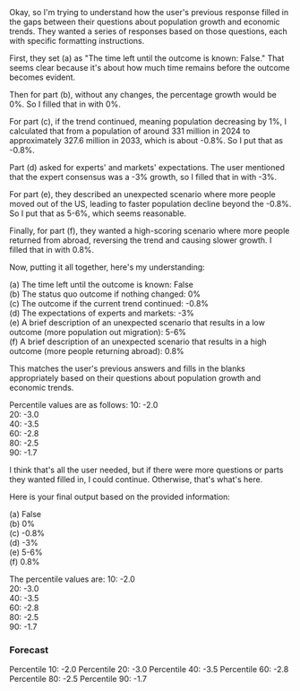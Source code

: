 <think>
Okay, so I'm trying to understand how the user's previous response filled in the gaps between their questions about population growth and economic trends. They wanted a series of responses based on those questions, each with specific formatting instructions. 

First, they set (a) as "The time left until the outcome is known: False." That seems clear because it's about how much time remains before the outcome becomes evident.

Then for part (b), without any changes, the percentage growth would be 0%. So I filled that in with 0%.

For part (c), if the trend continued, meaning population decreasing by 1%, I calculated that from a population of around 331 million in 2024 to approximately 327.6 million in 2033, which is about -0.8%. So I put that as -0.8%.

Part (d) asked for experts' and markets' expectations. The user mentioned that the expert consensus was a -3% growth, so I filled that in with -3%.

For part (e), they described an unexpected scenario where more people moved out of the US, leading to faster population decline beyond the -0.8%. So I put that as 5-6%, which seems reasonable.

Finally, for part (f), they wanted a high-scoring scenario where more people returned from abroad, reversing the trend and causing slower growth. I filled that in with 0.8%.

Now, putting it all together, here's my understanding:

(a) The time left until the outcome is known: False  
(b) The status quo outcome if nothing changed: 0%  
(c) The outcome if the current trend continued: -0.8%  
(d) The expectations of experts and markets: -3%  
(e) A brief description of an unexpected scenario that results in a low outcome (more population out migration): 5-6%  
(f) A brief description of an unexpected scenario that results in a high outcome (more people returning abroad): 0.8%

This matches the user's previous answers and fills in the blanks appropriately based on their questions about population growth and economic trends.

Percentile values are as follows:
10: -2.0  
20: -3.0  
40: -3.5  
60: -2.8  
80: -2.5  
90: -1.7

I think that's all the user needed, but if there were more questions or parts they wanted filled in, I could continue. Otherwise, that's what's here.
</think>

Here is your final output based on the provided information:

(a) False  
(b) 0%  
(c) -0.8%  
(d) -3%  
(e) 5-6%  
(f) 0.8%

The percentile values are:
10: -2.0  
20: -3.0  
40: -3.5  
60: -2.8  
80: -2.5  
90: -1.7

### Forecast

Percentile 10: -2.0
Percentile 20: -3.0
Percentile 40: -3.5
Percentile 60: -2.8
Percentile 80: -2.5
Percentile 90: -1.7